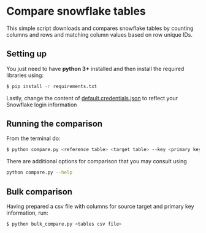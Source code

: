 # Compare snowflake tables

This simple script downloads and compares snowflake tables by counting columns and rows and matching column values based on row unique IDs.

## Setting up

You just need to have **python 3+** installed and then install the required libraries using:
```sh
$ pip install -r requirements.txt
```

Lastly, change the content of [default.credentials.json](default.credentials.json) to reflect your Snowflake login information 

## Running the comparison

From the terminal do:
```sh
$ python compare.py <reference table> <target table> --key <primary key>
```

There are additional options for comparison that you may consult using 
```sh
python compare.py --help
```

## Bulk comparison

Having prepared a csv file with columns for source target and primary key information, run:
```sh
$ python bulk_compare.py <tables csv file> 
```
